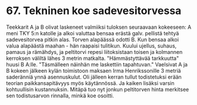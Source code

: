 


    
# 67. Tekninen koe sadevesitorvessa

Teekkarit A ja B olivat laskeneet valmiiksi tuloksen seuraavaan kokeeseen: A meni TKY 5:n katolle ja 
alkoi valuttaa bensaa erästä galv. pellistä tehtyä sadevesitorvea pitkin alas. Torven alapäässä odotti B. 
Kun bensaa alkoi valua alapäästä maahan - hän raapaisi tulitikun. Kuului ujellus, suhaus, pamaus ja 
rämähdys, ja peltitorvi repesi liitoksistaan toisen ja kolmannen kerroksen väliltä lähes 3 metrin 
matkalta. "Hämmästyttävää tarkkuutta" huusi B A:lle. "Täsmälleen näinhän me laskettiin tapahtuvan." 
Vaelsivat A ja B kokeen jälkeen kylän toimistoon maksaen Irma Henrikssonille 3 metriä saderänniä 
ynnä asennuskulut. Oli jälleen kerran tullut todistetuksi erään teorian paikkansapitävyys myös 
käytännössä. Ja kaiken lisäksi varsin kohtuullisin kustannuksin. Mitäpä tuo nyt jonkun peltitorven hinta 
merkitsee sen todistusarvon rinnalla, minkä koe osoitti.

